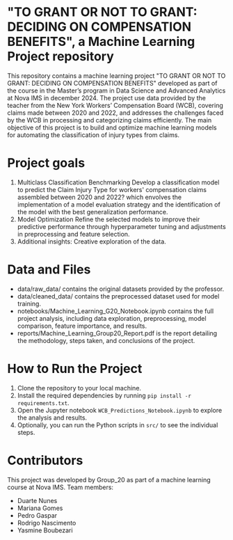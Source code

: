 # "TO GRANT OR NOT TO GRANT: DECIDING ON COMPENSATION BENEFITS", a Machine Learning Project repository
This repository contains a machine learning project "TO GRANT OR NOT TO GRANT: DECIDING ON COMPENSATION BENEFITS" developed as part of the course in the Master’s program in Data Science and Advanced Analytics at Nova IMS in december 2024.
The project use data provided by the teacher from the New York Workers’ Compensation Board (WCB), covering claims made between 2020 and 2022, and addresses the challenges faced by the WCB in processing and categorizing claims efficiently.
The main objective of this project is to build and optimize machine learning models for automating the classification of injury types from claims.

# Project goals
1. Multiclass Classification Benchmarking
Develop a classification model to predict the Claim Injury Type for workers' compensation claims assembled between 2020 and 2022? which envolves the implementation of a model evaluation strategy and the identification of the model with the best generalization performance.
2. Model Optimization
Refine the selected models to improve their predictive performance through hyperparameter tuning and adjustments in preprocessing and feature selection.
3. Additional insights: 
Creative exploration of the data.

# Data and Files
- data/raw_data/ contains the original datasets provided by the professor.
- data/cleaned_data/ contains the preprocessed dataset used for model training.
- notebooks/Machine_Learning_G20_Notebook.ipynb contains the full project analysis, including data exploration, preprocessing, model comparison, feature importance, and results.
- reports/Machine_Learning_Group20_Report.pdf is the report detailing the methodology, steps taken, and conclusions of the project.


# How to Run the Project
1. Clone the repository to your local machine.
2. Install the required dependencies by running `pip install -r requirements.txt`.
3. Open the Jupyter notebook `WCB_Predictions_Notebook.ipynb` to explore the analysis and results.
4. Optionally, you can run the Python scripts in `src/` to see the individual steps.

# Contributors
This project was developed by Group_20 as part of a machine learning course at Nova IMS. Team members:
- Duarte Nunes
- Mariana Gomes
- Pedro Gaspar
- Rodrigo Nascimento
- Yasmine Boubezari

  
